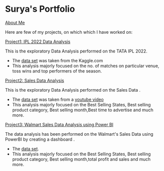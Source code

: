 # Surya's Portfolio

[About Me](https://github.com/SuryA2302)

Here are few of my projects, on which which I have worked on:

[Project1: IPL 2022 Data Analysis](https://github.com/SuryA2302/Data-Analysis/blob/64b61ab77520a3f40d3bad081b4f433fdac0dfbb/IPL22.ipynb)

This is the exploratory Data Analysis performed on the TATA IPL 2022.
- The [data set](https://www.kaggle.com/datasets/aravindas01/ipl-2022dataset) was taken from the Kaggle.com
- This analysis majorly focused on the no. of matches on particular venue, toss wins and top performers of the season.

[Project2: Sales Data Analysis](https://github.com/SuryA2302/Data-Analysis/blob/64b61ab77520a3f40d3bad081b4f433fdac0dfbb/Sales%20Data%20Analysis%20.ipynb)


This is the exploratory Data Analysis performed on the Sales Data .
- The [data set](https://github.com/KeithGalli/Pandas-Data-Science-Tasks) was taken from a [youtube video](https://www.youtube.com/watch?v=eMOA1pPVUc4)
- This analysis majorly focused on the Best Selling States, Best selling product category, Best selling month,Best time to advertise and much more.

[Project3: Walmart Sales Data Analysis using Power BI](https://github.com/SuryA2302/Data-Analysis/blob/2466fdb43f5340dbae071634b3e9cf1e8b1fa470/Sales%20Data.pbix)


The data analysis has been performed on the Walmart's Sales Data using PowerBI by creating a dashboard .
- The [data set](https://docs.google.com/spreadsheets/d/13OdJdUWALiOVYga_gjIWUzGoLKVjhnnF/edit?usp=share_link&ouid=109043891756395119870&rtpof=true&sd=true).
- This analysis majorly focused on the Best Selling States, Best selling product category, Best selling month,total profit and sales and much more.

